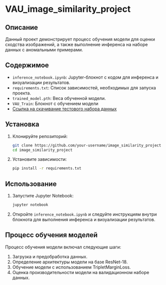 # VAU_image_similarity_project

## Описание

Данный проект демонстрирует процесс обучения модели для оценки сходства изображений, а также выполнение инференса на наборе данных с аномальными примерами.

## Содержимое

- `inference_notebook.ipynb`: Jupyter-блокнот с кодом для инференса и визуализации результатов.
- `requirements.txt`: Список зависимостей, необходимых для запуска проекта.
- `trained_model.pth`: Веса обученной модели.
- `VAU_Train`: Блокнот с обучением модели
- [Ссылка на скачивание тестового набора данных](https://disk.yandex.ru/d/5RngW1_VZEflnw)

## Установка

1. Клонируйте репозиторий:
    ```sh
    git clone https://github.com/your-username/image_similarity_project.git
    cd image_similarity_project
    ```

2. Установите зависимости:
    ```sh
    pip install -r requirements.txt
    ```

## Использование

1. Запустите Jupyter Notebook:
    ```sh
    jupyter notebook
    ```

2. Откройте `inference_notebook.ipynb` и следуйте инструкциям внутри блокнота для выполнения инференса и визуализации результатов.

## Процесс обучения моделей

Процесс обучения модели включал следующие шаги:
1. Загрузка и предобработка данных.
2. Определение архитектуры модели на базе ResNet-18.
3. Обучение модели с использованием TripletMarginLoss.
4. Оценка производительности модели на валидационном наборе данных.
